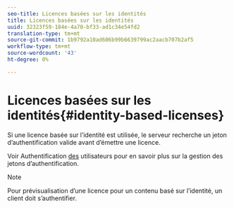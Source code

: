 ```yaml
---
seo-title: Licences basées sur les identités
title: Licences basées sur les identités
uuid: 32323f59-184e-4a70-bf33-ad1c34e54fd2
translation-type: tm+mt
source-git-commit: 1b9792a10ad606b99b6639799ac2aacb707b2af5
workflow-type: tm+mt
source-wordcount: '43'
ht-degree: 0%

---
```



# Licences basées sur les identités{#identity-based-licenses}

Si une licence basée sur l’identité est utilisée, le serveur recherche un jeton d’authentification valide avant d’émettre une licence.

Voir Authentification [des](../../../protecting-content/implementing-the-license-server/processing-drm-requests.md#user-authentication) utilisateurs pour en savoir plus sur la gestion des jetons d’authentification.

>[!NOTE]
>
>Pour prévisualisation d’une licence pour un contenu basé sur l’identité, un client doit s’authentifier.


